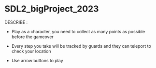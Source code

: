 # SDL2_bigProject_2023
DESCRIBE :  
- Play as a character, you need to collect as many points as possible before the gameover

- Every step you take will be tracked by guards and they can teleport to check your location

- Use arrow buttons to play
